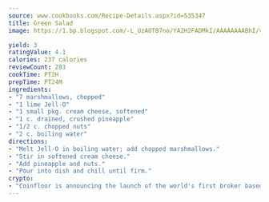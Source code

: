 ```yaml
---
source: www.cookbooks.com/Recipe-Details.aspx?id=535347
title: Green Salad
image: https://1.bp.blogspot.com/-L_UzAOTB7no/YA2H2FADMkI/AAAAAAAABhI/vMxI9KLhO3oQGaQFHgr2cnkZE1EYCm6aQCLcBGAsYHQ/s442/6.png

yield: 3
ratingValue: 4.1
calories: 237 calories
reviewCount: 283
cookTime: PT2H
prepTime: PT24M
ingredients:
- "7 marshmallows, chopped"
- "1 lime Jell-O"
- "1 small pkg. cream cheese, softened"
- "1 c. drained, crushed pineapple"
- "1/2 c. chopped nuts"
- "2 c. boiling water"
directions:
- "Melt Jell-O in boiling water; add chopped marshmallows."
- "Stir in softened cream cheese."
- "Add pineapple and nuts."
- "Pour into dish and chill until firm."
crypto:
- "Coinfloor is announcing the launch of the world's first broker based bitcoin marketplace."
---
```

